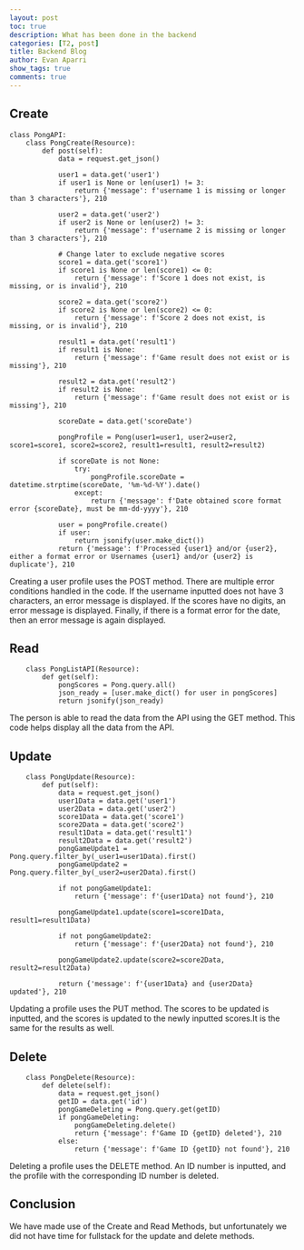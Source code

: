 ```yaml
---
layout: post
toc: true
description: What has been done in the backend
categories: [T2, post]
title: Backend Blog
author: Evan Aparri
show_tags: true
comments: true
---
```

## Create
```
class PongAPI:
    class PongCreate(Resource):    
        def post(self):
            data = request.get_json()

            user1 = data.get('user1')
            if user1 is None or len(user1) != 3:
                return {'message': f'username 1 is missing or longer than 3 characters'}, 210
                
            user2 = data.get('user2')
            if user2 is None or len(user2) != 3:
                return {'message': f'username 2 is missing or longer than 3 characters'}, 210
            
            # Change later to exclude negative scores
            score1 = data.get('score1')
            if score1 is None or len(score1) <= 0:
                return {'message': f'Score 1 does not exist, is missing, or is invalid'}, 210 

            score2 = data.get('score2')
            if score2 is None or len(score2) <= 0:
                return {'message': f'Score 2 does not exist, is missing, or is invalid'}, 210 
                
            result1 = data.get('result1')
            if result1 is None:
                return {'message': f'Game result does not exist or is missing'}, 210 
            
            result2 = data.get('result2')
            if result2 is None:
                return {'message': f'Game result does not exist or is missing'}, 210 
            
            scoreDate = data.get('scoreDate')

            pongProfile = Pong(user1=user1, user2=user2, score1=score1, score2=score2, result1=result1, result2=result2)

            if scoreDate is not None:
                try:
                    pongProfile.scoreDate = datetime.strptime(scoreDate, '%m-%d-%Y').date()
                except:
                    return {'message': f'Date obtained score format error {scoreDate}, must be mm-dd-yyyy'}, 210
            
            user = pongProfile.create()
            if user:
                return jsonify(user.make_dict())
            return {'message': f'Processed {user1} and/or {user2}, either a format error or Usernames {user1} and/or {user2} is duplicate'}, 210
```
Creating a user profile uses the POST method. There are multiple error conditions handled in the code. If the username inputted does not have 3 characters, an error message is displayed. If the scores have no digits, an error message is displayed. Finally, if there is a format error for the date, then an error message is again displayed.

## Read
```
    class PongListAPI(Resource):
        def get(self):
            pongScores = Pong.query.all()
            json_ready = [user.make_dict() for user in pongScores]
            return jsonify(json_ready)
```
The person is able to read the data from the API using the GET method. This code helps display all the data from the API.

## Update
```
    class PongUpdate(Resource):
        def put(self):
            data = request.get_json()
            user1Data = data.get('user1')
            user2Data = data.get('user2')
            score1Data = data.get('score1')
            score2Data = data.get('score2')
            result1Data = data.get('result1')
            result2Data = data.get('result2')
            pongGameUpdate1 = Pong.query.filter_by(_user1=user1Data).first()
            pongGameUpdate2 = Pong.query.filter_by(_user2=user2Data).first()

            if not pongGameUpdate1:
                return {'message': f'{user1Data} not found'}, 210

            pongGameUpdate1.update(score1=score1Data, result1=result1Data)

            if not pongGameUpdate2:
                return {'message': f'{user2Data} not found'}, 210

            pongGameUpdate2.update(score2=score2Data, result2=result2Data)

            return {'message': f'{user1Data} and {user2Data} updated'}, 210
```
Updating a profile uses the PUT method. The scores to be updated is inputted, and the scores is updated to the newly inputted scores.It is the same for the results as well.

## Delete
```
    class PongDelete(Resource):
        def delete(self):
            data = request.get_json()
            getID = data.get('id')
            pongGameDeleting = Pong.query.get(getID)
            if pongGameDeleting:
                pongGameDeleting.delete()
                return {'message': f'Game ID {getID} deleted'}, 210
            else:
                return {'message': f'Game ID {getID} not found'}, 210
```
Deleting a profile uses the DELETE method. An ID number is inputted, and the profile with the corresponding ID number is deleted.

## Conclusion
We have made use of the Create and Read Methods, but unfortunately we did not have time for fullstack for the update and delete methods.